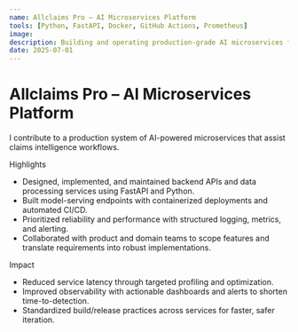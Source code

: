 ```yaml
---
name: Allclaims Pro – AI Microservices Platform
tools: [Python, FastAPI, Docker, GitHub Actions, Prometheus]
image:
description: Building and operating production-grade AI microservices for claims intelligence.
date: 2025-07-01
---
```

# Allclaims Pro – AI Microservices Platform

I contribute to a production system of AI-powered microservices that assist claims intelligence workflows.

Highlights
- Designed, implemented, and maintained backend APIs and data processing services using FastAPI and Python.
- Built model-serving endpoints with containerized deployments and automated CI/CD.
- Prioritized reliability and performance with structured logging, metrics, and alerting.
- Collaborated with product and domain teams to scope features and translate requirements into robust implementations.

Impact
- Reduced service latency through targeted profiling and optimization.
- Improved observability with actionable dashboards and alerts to shorten time-to-detection.
- Standardized build/release practices across services for faster, safer iteration.
